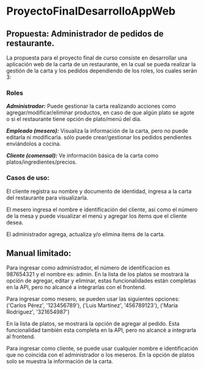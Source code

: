 # ProyectoFinalDesarrolloAppWeb

## Propuesta: Administrador de pedidos de restaurante.

La propuesta para el proyecto final de curso consiste en desarrollar una aplicación web de la carta de un restaurante, en la cual se pueda realizar la gestión de la carta y los pedidos dependiendo de los roles, los cuales serán 3:

### Roles
**_Administrador:_** Puede gestionar la carta realizando acciones como agregar/modificar/eliminar productos, en caso de que algún plato se agote o si el restaurante tiene opción de plato/menú del día.

**_Empleado (mesero):_** Visualiza la información de la carta, pero no puede editarla ni modificarla. sólo puede crear/gestionar los pedidos pendientes enviándolos a cocina.

**_Cliente (comensal):_** Ve información básica de la carta como platos/ingredientes/precios.

### Casos de uso:

El cliente registra su nombre y documento de identidad, ingresa a la carta del restaurante para visualizarla.

El mesero ingresa el nombre e identificación del cliente, asi como el número de la mesa y puede visualizar el menú y agregar los items que el cliente desea.

El administrador agrega, actualiza y/o elimina items de la carta.


## Manual limitado:

Para ingresar como administrador, el número de identificacion es 987654321 y el nombre es: admin. En la lista de los platos se mostrará la opción de agregar, editar y eliminar, estas funcionalidades están completas en la API, pero no alcancé a integrarlas con el frontend.

Para ingresar como mesero, se pueden usar las siguientes opciones:
('Carlos Pérez', '123456789'),
('Luis Martínez', '456789123'),
('María Rodríguez', '321654987')

En la lista de platos, se mostrará la opción de agregar al pedido. Esta funcionalidad también esta completa en la API, pero no alcancé a integrarla al frontend.

Para ingresar como cliente, se puede usar cualquier nombre e identificación que no coincida con el administrador o los meseros. En la opción de platos solo se muestra la información de la carta.

